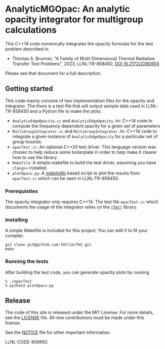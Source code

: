 # AnalyticMGOpac: An analytic opacity integrator for multigroup calculations

This C++14 code numerically integrates the opacity formulas for the test problem described
in
* Thomas A. Brunner, "A Family of Multi-Dimensional Thermal Radiative Transfer Test Problems",
  2023, LLNL-TR-858450, [DOI 10.2172/2280904]( https://doi.org/10.2172/2280904)

Please see that document for a full description.

## Getting started

This code mainly consists of two implementation files for the opacity and integrator.
The there is a test file that will output sample data used in LLNL-TR-858450 and a
Python file to make the plots.


* `AnalyticEdgeOpacity.cc` and `AnalyticEdgeOpacity.hh`: C++14 code to compute the frequency
  dependent opacity for a given set of parameters
* `MultiGroupIntegrator.cc` and `MultiGroupIntegrator.hh`: C++14 code to integrate a given
  instance of `AnalyticEdgeOpacity` for a particular set of group bounds.
* `opacTest.cc`: An optional C++20 test driver.  This language version was chosen to help
  reduce some boilerplate in order to help make it clearer how to use the library.
* `Makefile`: A simple makefile to build the test driver, assuming you have `clang++` installed.
* `plotOpacs.py`: A [matplotlib](https://matplotlib.org/) based script to plot the results from
  `opacTest.cc` which can be seen in LLNL-TR-858450.

### Prerequisites
The opacity integrator only requires C++14.  The test file `opacTest.cc` which documents
the usage of the integrator relies on the [`{fmt}`](https://fmt.dev) library.

### Installing
A simple Makefile is included for this project.  You can edit it to fit your compiler.
```
git clone git@github.com:fmtlib/fmt.git
make
```

### Running the tests
After building the test code, you can generate opacity plots by running
```
% ./opacTest
% python3 plotOpacs.py
```

## Release
The code of this site is released under the MIT License. For more details, see the
[LICENSE](LICENSE) file.  All new contributions must be made under this license.

See the [NOTICE](NOTICE) file for other important information.

LLNL-CODE-858992
